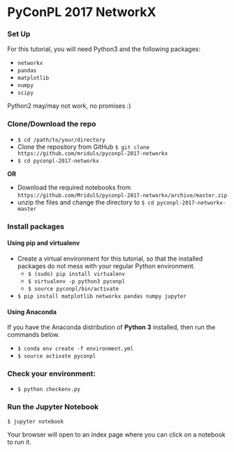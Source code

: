 # PyConPL 2017 NetworkX

### Set Up

For this tutorial, you will need Python3 and the following packages:

- `networkx`
- `pandas`
- `matplotlib`
- `numpy`
- `scipy`

Python2 may/may not work, no promises :)

### Clone/Download the repo

- `$ cd /path/to/your/directory`
- Clone the repository from GitHub
	 `$ git clone https://github.com/mriduls/pyconpl-2017-networkx`
- `$ cd pyconpl-2017-networkx`

**OR**

- Download the required notebooks from `https://github.com/MridulS/pyconpl-2017-networkx/archive/master.zip`
- unzip the files and change the directory to 
		`$ cd pyconpl-2017-networkx-master` 

### Install packages 
#### Using pip and virtualenv


- Create a virtual environment for this tutorial, so that the installed packages do not mess with your regular Python environment.
    - `$ (sudo) pip install virtualenv`
    - `$ virtualenv -p python3 pyconpl`
    - `$ source pyconpl/bin/activate`
- `$ pip install matplotlib networkx pandas numpy jupyter`


#### Using Anaconda
If you have the Anaconda distribution of **Python 3** installed, then run the commands below.

- `$ conda env create -f environment.yml`
- `$ source activate pyconpl`

### Check your environment:

- `$ python checkenv.py`

### Run the Jupyter Notebook

    $ jupyter notebook

Your browser will open to an index page where you can click on a notebook to run it.